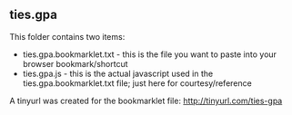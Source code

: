 ties.gpa
---

This folder contains two items:
* ties.gpa.bookmarklet.txt - this is the file you want to paste into your browser bookmark/shortcut 
* ties.gpa.js - this is the actual javascript used in the ties.gpa.bookmarklet.txt file; just here for courtesy/reference

A tinyurl was created for the bookmarklet file:  http://tinyurl.com/ties-gpa